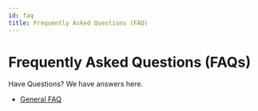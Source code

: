 ```yaml
---
id: faq
title: Frequently Asked Questions (FAQ)
---
```


# Frequently Asked Questions (FAQs)

Have Questions? We have answers here.

- [General FAQ](01-general.md)
